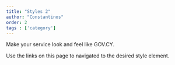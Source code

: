```yaml
---
title: "Styles 2"
author: "Constantinos"
order: 2
tags : ['category']
---
```

Make your service look and feel like GOV.CY.

Use the links on this page to navigated to the desired style element.
